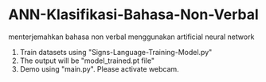 # ANN-Klasifikasi-Bahasa-Non-Verbal
menterjemahkan bahasa non verbal menggunakan artificial neural network

1. Train datasets using "Signs-Language-Training-Model.py"
2. The output will be "model_trained.pt file"
3. Demo using "main.py". Please activate webcam.
